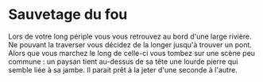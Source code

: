 # Sauvetage du fou

Lors de votre long périple vous vous retrouvez au bord d'une large rivière. Ne pouvant la traverser vous décidez de la longer jusqu'à trouver un pont. Alors que vous marchez le long de celle-ci vous tombez sur une scène peu commune : un paysan tient au-dessus de sa tête une lourde pierre qui semble liée à sa jambe. Il parait prêt à la jeter d'une seconde à l'autre.
